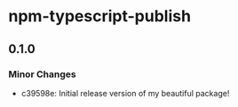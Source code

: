 # npm-typescript-publish

## 0.1.0

### Minor Changes

- c39598e: Initial release version of my beautiful package!
